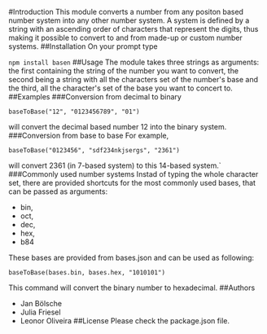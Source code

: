 #Introduction
This module converts a number from any positon based number system into any other number system. A system is defined by a string with an ascending order of characters that represent the digits, thus making it possible to convert to and from made-up or custom number systems.
##Installation
On your prompt type
 
`npm install basen`
##Usage
The module takes three strings as arguments: the first containing the string of the number you want to convert, the second being a string with all the characters set of the number's base and the third, all the character's set of the base you want to concert to.
##Examples
###Conversion from decimal to binary

`baseToBase("12", "0123456789", "01")`

will convert the decimal based number 12 into the binary system.
###Conversion from base to base
For example,

`baseToBase("0123456", "sdf234nkjsergs", "2361")`

will convert 2361 (in 7-based system) to this 14-based system.`
###Commonly used number systems
Instad of typing the whole character set, there are provided shortcuts for the most commonly used bases, that can be passed as arguments:

* bin,
* oct,
* dec,
* hex,
* b84

These bases are provided from bases.json and can be used as following:

`baseToBase(bases.bin, bases.hex, "1010101")`

This command will convert the binary number to hexadecimal.
##Authors
* Jan Bölsche
* Julia Friesel
* Leonor Oliveira
##License
Please check the package.json file.
